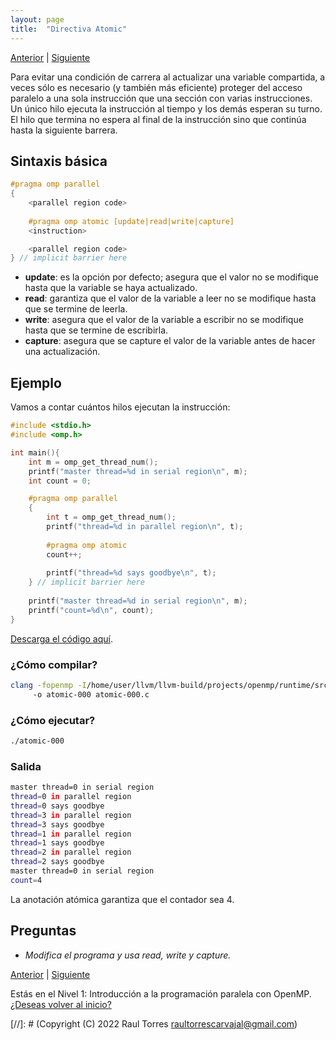 ```yaml
---
layout: page
title:  "Directiva Atomic"
---
```

[Anterior](critical-000.html) | [Siguiente](barrier-000.html)

Para evitar una condición de carrera al actualizar una variable compartida, a veces sólo es necesario (y también más eficiente) proteger del acceso paralelo a una sola instrucción que una sección con varias instrucciones. 
Un único hilo ejecuta la instrucción al tiempo y los demás esperan su turno. El hilo que termina no espera al final de la instrucción sino que continúa hasta la siguiente barrera.

## Sintaxis básica
```c
#pragma omp parallel
{
    <parallel region code>
    
    #pragma omp atomic [update|read|write|capture]
    <instruction>

    <parallel region code>
} // implicit barrier here
``` 
* **update**: es la opción por defecto; asegura que el valor no se modifique hasta que la variable se haya actualizado.
* **read**: garantiza que el valor de la variable a leer no se modifique hasta que se termine de leerla.
* **write**: asegura que el valor de la variable a escribir no se modifique hasta que se termine de escribirla.
* **capture**: asegura que se capture el valor de la variable antes de hacer una actualización.

## Ejemplo
Vamos a contar cuántos hilos ejecutan la instrucción:
```c
#include <stdio.h>
#include <omp.h>

int main(){
    int m = omp_get_thread_num();
    printf("master thread=%d in serial region\n", m);
    int count = 0;

    #pragma omp parallel
    {
        int t = omp_get_thread_num();
        printf("thread=%d in parallel region\n", t);
        
        #pragma omp atomic
        count++;
        
        printf("thread=%d says goodbye\n", t);
    } // implicit barrier here
    
    printf("master thread=%d in serial region\n", m);
    printf("count=%d\n", count);
}
```
[Descarga el código aquí](../codigo/atomic-000.c).

### ¿Cómo compilar?
```bash
clang -fopenmp -I/home/user/llvm/llvm-build/projects/openmp/runtime/src/ 
     -o atomic-000 atomic-000.c
```
### ¿Cómo ejecutar?
```bash
./atomic-000 
```
### Salida
```bash
master thread=0 in serial region
thread=0 in parallel region
thread=0 says goodbye
thread=3 in parallel region
thread=3 says goodbye
thread=1 in parallel region
thread=1 says goodbye
thread=2 in parallel region
thread=2 says goodbye
master thread=0 in serial region
count=4
```
La anotación atómica garantiza que el contador sea 4.

## Preguntas
* _Modifica el programa y usa read, write y capture._

[Anterior](critical-000.html) | [Siguiente](barrier-000.html)

<div class=coursetitle>Estás en el Nivel 1: Introducción a la programación paralela con OpenMP. <a href="main.html">¿Deseas volver al inicio?</a> </div>

[//]: # (Copyright (C) 2022 Raul Torres raultorrescarvajal@gmail.com)
